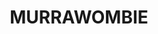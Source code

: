 ---
lastmod: '2025-04-06T06:05:20+00:00'
latitude: -31.18095255
layout: suburb
longitude: 147.224189
postcode: '2825'
state: NSW
title: MURRAWOMBIE
url: /nsw/murrawombie/
---